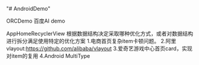 "# AndroidDemo" 

ORCDemo 百度AI demo

AppHomeRecyclerView 	根据数据结构决定采取哪种优化方式，或者对数据结构进行拆分满足使用特定的优化方案
	1.电商首页复杂item卡顿问题。 
	2.阿里vlayout:https://github.com/alibaba/vlayout
	3.爱奇艺游戏中心首页card，实现对item的复用
	4.Android MultiType 